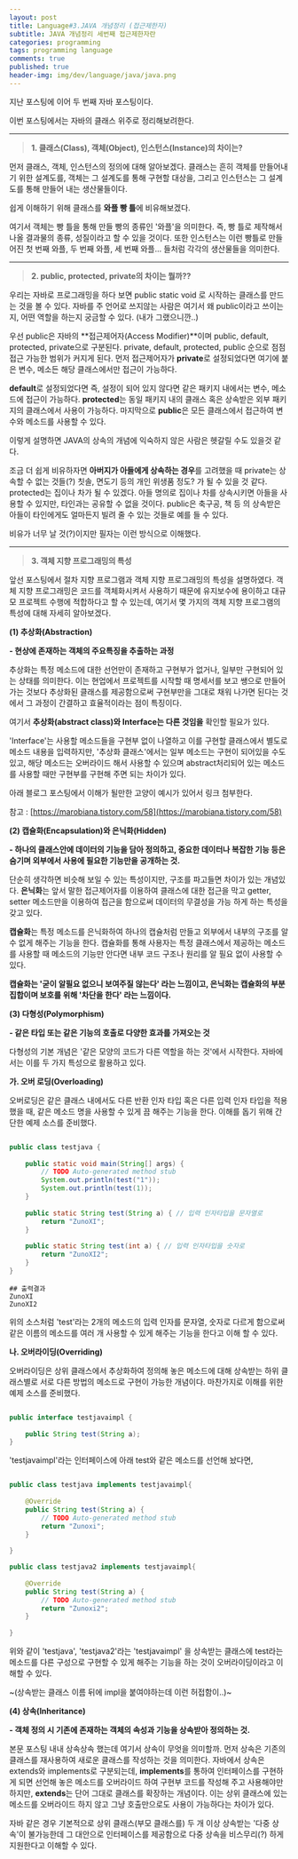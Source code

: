 ```yaml
---
layout: post
title: Language#3.JAVA 개념정리 (접근제한자)
subtitle: JAVA 개념정리 세번째 접근제한자란
categories: programming
tags: programming language
comments: true
published: true
header-img: img/dev/language/java/java.png
---
```


지난 포스팅에 이어 두 번째 자바 포스팅이다.

이번 포스팅에서는 자바의 클래스 위주로 정리해보려한다.


---

> **1\. 클래스(Class), 객체(Object), 인스턴스(Instance)의 차이는?**

먼저 클래스, 객체, 인스턴스의 정의에 대해 알아보겠다. 클래스는 흔히 객체를 만들어내기 위한 설계도를, 객체는 그 설계도를 통해 구현할 대상을, 그리고 인스턴스는 그 설계도를 통해 만들어 내는 생산물들이다.

쉽게 이해하기 위해 클래스를 **와플 빵 틀**에 비유해보겠다.

여기서 객체는 빵 틀을 통해 만들 빵의 종류인 '와플'을 의미한다. 즉, 빵 틀로 제작해서 나올 결과물의 종류, 성질이라고 할 수 있을 것이다. 또한 인스턴스는 이런 빵틀로 만들어진 첫 번째 와플, 두 번째 와플, 세 번째 와플... 들처럼 각각의 생산물들을 의미한다.

---

> **2\. public, protected, private의 차이는 뭘까??**

우리는 자바로 프로그래밍을 하다 보면 public static void 로 시작하는 클래스를 만드는 것을 볼 수 있다. 자바를 주 언어로 쓰지않는 사람은 여기서 왜 public이라고 쓰이는지, 어떤 역할을 하는지 궁금할 수 있다. (내가 그랬으니깐..)

우선 public은 자바의 **접근제어자(Access Modifier)**이며 public, default, protected, private으로 구분된다. private, default, protected, public 순으로 점점 접근 가능한 범위가 커지게 된다. 먼저 접근제어자가 **private**로 설정되었다면 여기에 붙은 변수, 메소든 해당 클래스에서만 접근이 가능하다.

**default**로 설정되었다면 즉, 설정이 되어 있지 않다면 같은 패키지 내에서는 변수, 메소드에 접근이 가능하다. **protected**는 동일 패키지 내의 클래스 혹은 상속받은 외부 패키지의 클래스에서 사용이 가능하다. 마지막으로 **public**은 모든 클래스에서 접근하여 변수와 메소드를 사용할 수 있다.

이렇게 설명하면 JAVA의 상속의 개념에 익숙하지 않은 사람은 헷갈릴 수도 있을것 같다.

조금 더 쉽게 비유하자면 **아버지가 아들에게 상속하는 경우**를 고려했을 때 private는 상속할 수 없는 것들(?) 칫솔, 면도기 등의 개인 위생품 정도? 가 될 수 있을 것 같다. protected는 집이나 차가 될 수 있겠다. 아들 명의로 집이나 차를 상속시키면 아들을 사용할 수 있지만, 타인과는 공유할 수 없을 것이다. public은 축구공, 책 등 의 상속받은 아들이 타인에게도 얼마든지 빌려 줄 수 있는 것들로 예를 들 수 있다.

비유가 너무 날 것(?)이지만 필자는 이런 방식으로 이해했다.

---

> **3\. 객체 지향 프로그래밍의 특성**

앞선 포스팅에서 절차 지향 프로그램과 객체 지향 프로그래밍의 특성을 설명하였다. 객체 지향 프로그래밍은 코드를 객체화시켜서 사용하기 때문에 유지보수에 용이하고 대규모 프로젝트 수행에 적합하다고 할 수 있는데, 여기서 몇 가지의 객체 지향 프로그램의 특성에 대해 자세히 알아보겠다.

**(1) 추상화(Abstraction)**

**\- 현상에 존재하는 객체의 주요특징을 추출하는 과정**

추상화는 특정 메소드에 대한 선언만이 존재하고 구현부가 없거나, 일부만 구현되어 있는 상태를 의미한다. 이는 현업에서 프로젝트를 시작할 때 명세서를 보고 쌩으로 만들어가는 것보다 추상화된 클래스를 제공함으로써 구현부만을 그대로 채워 나가면 된다는 것에서 그 과정이 간결하고 효율적이라는 점이 특징이다.

여기서 **추상화(abstract class)와 Interface는 다른 것임을** 확인할 필요가 있다.

'Interface'는 사용할 메소드들을 구현부 없이 나열하고 이를 구현할 클래스에서 별도로 메소드 내용을 입력하지만, '추상화 클래스'에서는 일부 메소드는 구현이 되어있을 수도 있고, 해당 메소드는 오버라이드 해서 사용할 수 있으며 abstract처리되어 있는 메소드를 사용할 때만 구현부를 구현해 주면 되는 차이가 있다.

아래 블로그 포스팅에서 이해가 될만한 고양이 예시가 있어서 링크 첨부한다. 

참고 : [https://marobiana.tistory.com/58](https://marobiana.tistory.com/58)


**(2) 캡슐화(Encapsulation)와 은닉화(Hidden)**

**\- 하나의 클래스안에 데이터의 기능을 담아 정의하고, 중요한 데이터나 복잡한 기능 등은 숨기며 외부에서 사용에 필요한 기능만을 공개하는 것.**

단순히 생각하면 비슷해 보일 수 있는 특성이지만, 구조를 파고들면 차이가 있는 개념있다. **은닉화**는 앞서 말한 접근제어자를 이용하여 클래스에 대한 접근을 막고 getter, setter 메소드만을 이용하여 접근을 함으로써 데이터의 무결성을 가능 하게 하는 특성을 갖고 있다.

**캡슐화**는 특정 메소드를 은닉화하여 하나의 캡슐처럼 만들고 외부에서 내부의 구조를 알 수 없게 해주는 기능을 한다. 캡슐화를 통해 사용자는 특정 클래스에서 제공하는 메소드를 사용할 때 메소드의 기능만 안다면 내부 코드 구조나 원리를 알 필요 없이 사용할 수 있다.

**캡슐화는 '굳이 알필요 없으니 보여주질 않는다' 라는 느낌이고, 은닉화는 캡슐화의 부분집합이며 보호를 위해 '차단을 한다' 라는 느낌이다.**

**(3) 다형성(Polymorphism)**

**\- 같은 타입 또는 같은 기능의 호출로 다양한 효과를 가져오는 것**

다형성의 기본 개념은 '같은 모양의 코드가 다른 역할을 하는 것'에서 시작한다. 자바에서는 이를 두 가지 특성으로 활용하고 있다.

**가. 오버 로딩(Overloading)**

오버로딩은 같은 클래스 내에서도 다른 반환 인자 타입 혹은 다른 입력 인자 타입을 적용했을 때, 같은 메소드 명을 사용할 수 있게 끔 해주는 기능을 한다. 이해를 돕기 위해 간단한 예제 소스를 준비했다.

```java

public class testjava {
 
    public static void main(String[] args) {
        // TODO Auto-generated method stub
        System.out.println(test("1"));
        System.out.println(test(1));
    }
    
    public static String test(String a) { // 입력 인자타입을 문자열로
        return "ZunoXI";
    }
    
    public static String test(int a) { // 입력 인자타입을 숫자로
        return "ZunoXI2";
    }
}

```

```
## 출력결과
ZunoXI 
ZunoXI2
```

위의 소스처럼 'test'라는 2개의 메소드의 입력 인자를 문자열, 숫자로 다르게 함으로써 같은 이름의 메소드를 여러 개 사용할 수 있게 해주는 기능을 한다고 이해 할 수 있다.

**나. 오버라이딩(Overriding)**

오버라이딩은 상위 클래스에서 추상화하여 정의해 놓은 메소드에 대해 상속받는 하위 클래스별로 서로 다른 방법의 메소드로 구현이 가능한 개념이다. 마찬가지로 이해를 위한 예제 소스를 준비했다.

```java

public interface testjavaimpl {
 
    public String test(String a);
}

```

'testjavaimpl'라는 인터페이스에 아래 test와 같은 메소드를 선언해 놨다면,

```java

public class testjava implements testjavaimpl{
 
    @Override
    public String test(String a) {
        // TODO Auto-generated method stub
        return "Zunoxi";
    }
    
}

public class testjava2 implements testjavaimpl{
 
    @Override
    public String test(String a) {
        // TODO Auto-generated method stub
        return "Zunoxi2";
    }
    
}

```

위와 같이 'testjava', 'testjava2'라는 'testjavaimpl' 을 상속받는 클래스에 test라는 메소드를 다른 구성으로 구현할 수 있게 해주는 기능을 하는 것이 오버라이딩이라고 이해할 수 있다.

~(상속받는 클래스 이름 뒤에 impl을 붙여야하는데 이런 허접함이..)~

**(4) 상속(Inheritance)**

**\- 객체 정의 시 기존에 존재하는 객체의 속성과 기능을 상속받아 정의하는 것.**

본문 포스팅 내내 상속상속 했는데 여기서 상속이 무엇을 의미할까. 먼저 상속은 기존의 클래스를 재사용하여 새로운 클래스를 작성하는 것을 의미한다. 자바에서 상속은 extends와 implements로 구분되는데, **implements**를 통하여 인터페이스를 구현하게 되면 선언해 놓은 메소드를 오버라이드 하여 구현부 코드를 작성해 주고 사용해야만 하지만, **extends**는 단어 그대로 클래스를 확장하는 개념이다. 이는 상위 클래스에 있는 메소드를 오버라이드 하지 않고 그냥 호출만으로도 사용이 가능하다는 차이가 있다.

자바 같은 경우 기본적으로 상위 클래스(부모 클래스를) 두 개 이상 상속받는 '다중 상속'이 불가능한데 그 대안으로 인터페이스를 제공함으로 다중 상속을 비스무리(?) 하게 지원한다고 이해할 수 있다.